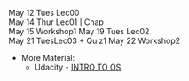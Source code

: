 

May 12 Tues Lec00  
May 14 Thur Lec01  | Chap  
May 15 Workshop1
May 19 Tues Lec02   
May 21 TuesLec03 + Quiz1
May 22 Workshop2



* More Material:
  * Udacity - [INTRO TO OS](https://classroom.udacity.com/courses/ud923)
